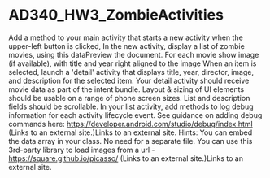 # AD340_HW3_ZombieActivities
Add a method to your main activity that starts a new activity when the upper-left button is clicked, In the new activity, display a list of zombie movies, using this dataPreview the document. For each movie show image (if available), with title and year right aligned to the image When an item is selected, launch a 'detail' activity that displays  title, year, director, image, and description for the selected item. Your detail activity should receive movie data as part of the intent bundle. Layout &amp; sizing of UI elements should be usable on a range of phone screen sizes. List and description fields should be scrollable.  In your list activity, add methods to log debug information for each activity lifecycle event. See guidance on adding debug commands here:  https://developer.android.com/studio/debug/index.html (Links to an external site.)Links to an external site. Hints:  You can embed the data array in your class. No need for a separate file. You can use this 3rd-party library to load images from a url - https://square.github.io/picasso/ (Links to an external site.)Links to an external site.
